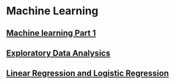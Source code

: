 # Machine Learning

## [Machine learning Part 1](https://github.com/DarshanRokkad/Data_Science/tree/master/04_Machine_Learning/Week_13_Machine_Learning_Part_1)
## [Exploratory Data Analysics](https://github.com/DarshanRokkad/Data_Science/tree/master/04_Machine_Learning/Week_14_Exploratory_Data_Analysis)
## [Linear Regression and Logistic Regression](https://github.com/DarshanRokkad/Data_Science/tree/master/04_Machine_Learning/Week_15_Linear_and_Logistic_Regression)

